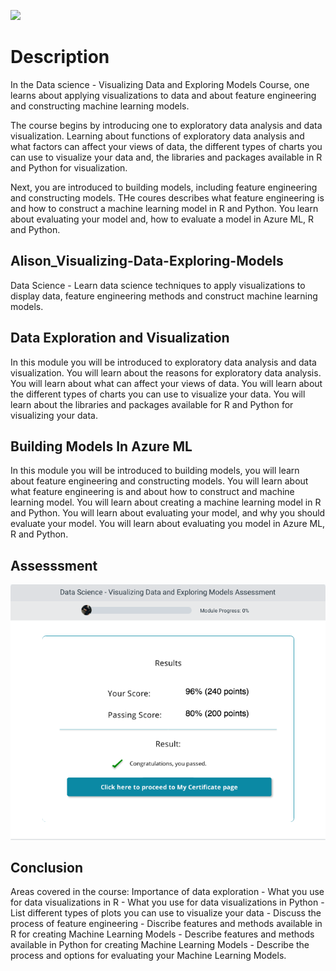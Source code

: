 ![](image/Dta)

# Description
In the Data science - Visualizing Data and Exploring Models Course, one learns about applying visualizations to data and about feature engineering and constructing machine learning models. 

The course begins by introducing one to exploratory data analysis and data visualization. Learning about functions of exploratory data analysis and what factors can affect your views of data, the different types of charts you can use to visualize your data and, the libraries and packages available in R and Python for visualization. 

Next, you are introduced to building models, including feature engineering and constructing models. THe coures describes what feature engineering is and how to construct a machine learning model in R and Python. You learn about evaluating your model and, how to evaluate a model in Azure ML, R and Python.

## Alison_Visualizing-Data-Exploring-Models
Data Science - Learn data science techniques to apply visualizations to display data, feature engineering methods and construct machine learning models.

## Data Exploration and Visualization
In this module you will be introduced to exploratory data analysis and data visualization. You will learn about the reasons for exploratory data analysis. You will learn about what can affect your views of data. You will learn about the different types of charts you can use to visualize your data. You will learn about the libraries and packages available for R and Python for visualizing your data.

## Building Models In Azure ML
In this module you will be introduced to building models, you will learn about feature engineering and constructing models. You will learn about what feature engineering is and about how to construct and machine learning model. You will learn about creating a machine learning model in R and Python. You will learn about evaluating your model, and why you should evaluate your model. You will learn about evaluating you model in Azure ML, R and Python.

## Assesssment
![](image/Results.png)

## Conclusion
Areas covered in the course: Importance of data exploration - What you use for data visualizations in R - What you use for data visualizations in Python - List different types of plots you can use to visualize your data - Discuss the process of feature engineering - Discribe features and methods available in R for creating Machine Learning Models - Describe features and methods available in Python for creating Machine Learning Models - Describe the process and options for evaluating your Machine Learning Models.
